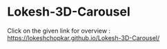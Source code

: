 # Lokesh-3D-Carousel
Click on the given link for overview :
https://lokeshchopkar.github.io/Lokesh-3D-Carousel/
